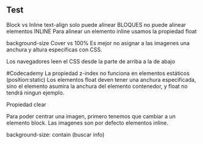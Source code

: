 ## Test

Block vs Inline
text-align solo puede alinear BLOQUES no puede alinear elementos INLINE
Para alinear un elemento inline usamos la propiedad float

background-size Cover vs 100%
Es mejor no asignar a las imagenes una anchura y altura especificas con CSS.

Los navegadores leen el CSS desde la parte de arriba a la de abajo


#Codecademy
La propiedad z-index no funciona en elementos estáticos (position:static)
Los elementos float deven tener una anchura especificada, sino el elemento asumira la anchura del elemento contenedor, y float no tendrá ningun ejemplo.

Propiedad clear

Para poder centrar una imagen, primero tenemos que cambiar a un elemento block. Las imagenes son por defecto elementos inline.

background-size: contain (buscar info)
